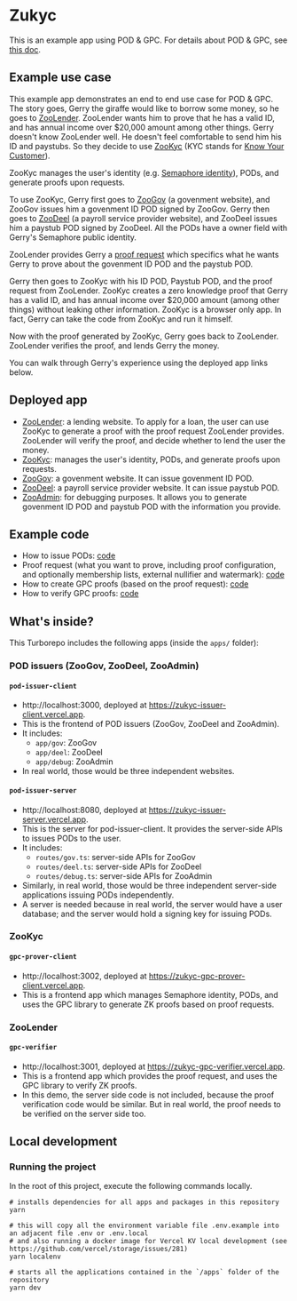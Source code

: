 # Zukyc

This is an example app using POD & GPC.
For details about POD & GPC, see [this doc](https://zupass.org/pod).

## Example use case

This example app demonstrates an end to end use case for POD & GPC. The story goes, Gerry the giraffe would like to borrow some money, so he goes to [ZooLender](https://zukyc-gpc-verifier.vercel.app). ZooLender wants him to prove that he has a valid ID, and has annual income over $20,000 amount among other things. Gerry doesn't know ZooLender well. He doesn't feel comfortable to send him his ID and paystubs. So they decide to use [ZooKyc](https://zukyc-gpc-prover-client.vercel.app) (KYC stands for [Know Your Customer](https://en.wikipedia.org/wiki/Know_your_customer)).

ZooKyc manages the user's identity (e.g. [Semaphore identity](https://docs.semaphore.pse.dev/V3/guides/identities)), PODs, and generate proofs upon requests.

To use ZooKyc, Gerry first goes to [ZooGov](https://zukyc-issuer-client.vercel.app/gov) (a govenment website), and ZooGov issues him a govenment ID POD signed by ZooGov. Gerry then goes to [ZooDeel](https://zukyc-issuer-client.vercel.app/deel) (a payroll service provider website), and ZooDeel issues him a paystub POD signed by ZooDeel. All the PODs have a owner field with Gerry's Semaphore public identity.

ZooLender provides Gerry a [proof request](https://github.com/proofcarryingdata/zukyc/blob/main/apps/gpc-verifier/app/hooks/useProofRequest.ts) which specifics what he wants Gerry to prove about the govenment ID POD and the paystub POD.

Gerry then goes to ZooKyc with his ID POD, Paystub POD, and the proof request from ZooLender. ZooKyc creates a zero knowledge proof that Gerry has a valid ID, and has annual income over $20,000 amount (among other things) without leaking other information. ZooKyc is a browser only app. In fact, Gerry can take the code from ZooKyc and run it himself.

Now with the proof generated by ZooKyc, Gerry goes back to ZooLender. ZooLender verifies the proof, and lends Gerry the money.

You can walk through Gerry's experience using the deployed app links below.

## Deployed app

- [ZooLender](https://zukyc-gpc-verifier.vercel.app): a lending website. To apply for a loan, the user can use ZooKyc to generate a proof with the proof request ZooLender provides. ZooLender will verify the proof, and decide whether to lend the user the money.
- [ZooKyc](https://zukyc-gpc-prover-client.vercel.app): manages the user's identity, PODs, and generate proofs upon requests.
- [ZooGov](https://zukyc-issuer-client.vercel.app/gov): a govenment website. It can issue govenment ID POD.
- [ZooDeel](https://zukyc-issuer-client.vercel.app/deel): a payroll service provider website. It can issue paystub POD.
- [ZooAdmin](https://zukyc-issuer-client.vercel.app/debug): for debugging purposes. It allows you to generate govenment ID POD and paystub POD with the information you provide.

## Example code

- How to issue PODs: [code](https://github.com/proofcarryingdata/zukyc/blob/main/apps/pod-issuer-server/src/routes/debug.ts#L92-L114)
- Proof request (what you want to prove, including proof configuration, and optionally membership lists, external nullifier and watermark): [code](https://github.com/proofcarryingdata/zukyc/blob/main/apps/gpc-verifier/app/hooks/useProofRequest.ts)
- How to create GPC proofs (based on the proof request): [code](https://github.com/proofcarryingdata/zukyc/blob/main/apps/gpc-prover-client/app/util/generateProof.ts)
- How to verify GPC proofs: [code](https://github.com/proofcarryingdata/zukyc/blob/main/apps/gpc-verifier/app/util/verifyProof.ts)

## What's inside?

This Turborepo includes the following apps (inside the `apps/` folder):

### POD issuers (ZooGov, ZooDeel, ZooAdmin)

#### `pod-issuer-client`

- http://localhost:3000, deployed at https://zukyc-issuer-client.vercel.app.
- This is the frontend of POD issuers (ZooGov, ZooDeel and ZooAdmin).
- It includes:
  - `app/gov`: ZooGov
  - `app/deel`: ZooDeel
  - `app/debug`: ZooAdmin
- In real world, those would be three independent websites.

#### `pod-issuer-server`

- http://localhost:8080, deployed at https://zukyc-issuer-server.vercel.app.
- This is the server for pod-issuer-client. It provides the server-side APIs to issues PODs to the user.
- It includes:
  - `routes/gov.ts`: server-side APIs for ZooGov
  - `routes/deel.ts`: server-side APIs for ZooDeel
  - `routes/debug.ts`: server-side APIs for ZooAdmin
- Similarly, in real world, those would be three independent server-side applications issuing PODs independently.
- A server is needed because in real world, the server would have a user database; and the server would hold a signing key for issuing PODs.

### ZooKyc

#### `gpc-prover-client`

- http://localhost:3002, deployed at https://zukyc-gpc-prover-client.vercel.app.
- This is a frontend app which manages Semaphore identity, PODs, and uses the GPC library to generate ZK proofs based on proof requests.

### ZooLender

#### `gpc-verifier`

- http://localhost:3001, deployed at https://zukyc-gpc-verifier.vercel.app.
- This is a frontend app which provides the proof request, and uses the GPC library to verify ZK proofs.
- In this demo, the server side code is not included, because the proof verification code would be similar. But in real world, the proof needs to be verified on the server side too.

## Local development

### Running the project

In the root of this project, execute the following commands locally.

```
# installs dependencies for all apps and packages in this repository
yarn

# this will copy all the environment variable file .env.example into an adjacent file .env or .env.local
# and also running a docker image for Vercel KV local development (see https://github.com/vercel/storage/issues/281)
yarn localenv

# starts all the applications contained in the `/apps` folder of the repository
yarn dev
```

